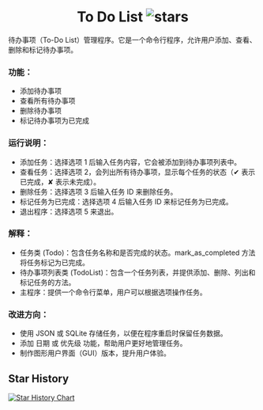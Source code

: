 <h1 align="center"> To Do List <img src="https://img.shields.io/github/stars/youlmeng/to-do-list-cli?label=Stars" alt="stars"></h1>

待办事项（To-Do List）管理程序。它是一个命令行程序，允许用户添加、查看、删除和标记待办事项。

### 功能：
- 添加待办事项
- 查看所有待办事项
- 删除待办事项
- 标记待办事项为已完成

### 运行说明：
- 添加任务：选择选项 1 后输入任务内容，它会被添加到待办事项列表中。
- 查看任务：选择选项 2，会列出所有待办事项，显示每个任务的状态（✔ 表示已完成，✘ 表示未完成）。
- 删除任务：选择选项 3 后输入任务 ID 来删除任务。
- 标记任务为已完成：选择选项 4 后输入任务 ID 来标记任务为已完成。
- 退出程序：选择选项 5 来退出。

### 解释：
- 任务类 (Todo)：包含任务名称和是否完成的状态。mark_as_completed 方法将任务标记为已完成。
- 待办事项列表类 (TodoList)：包含一个任务列表，并提供添加、删除、列出和标记任务的方法。
- 主程序：提供一个命令行菜单，用户可以根据选项操作任务。

### 改进方向：
- 使用 JSON 或 SQLite 存储任务，以便在程序重启时保留任务数据。
- 添加 日期 或 优先级 功能，帮助用户更好地管理任务。
- 制作图形用户界面（GUI）版本，提升用户体验。

## Star History

[![Star History Chart](https://api.star-history.com/svg?repos=youlmeng/to-do-list-cli&type=Timeline)](https://star-history.com/#youlmeng/to-do-list-cli&Timeline)
